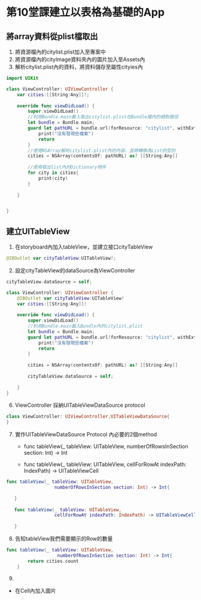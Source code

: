 # 第10堂課建立以表格為基礎的App

## 將array資料從plist檔取出

1. 將資源檔內的citylist.plist加入至專案中
2. 將資源檔內的cityImage資料夾內的圖片加入至Assets內
3. 解析citylist.plist內的資料，將資料儲存至屬性cityies內

```swift
import UIKit

class ViewController: UIViewController {
    var cities:[[String:Any]]!;
    
    override func viewDidLoad() {
        super.viewDidLoad()
        //利用Bundle.main載入取出citylist.plist在Bundle檔內的絕對路徑
        let bundle = Bundle.main;
        guard let pathURL = bundle.url(forResource: "citylist", withExtension: "plist") else{
            print("沒有發現些檔案")
            return
        }
        //使用NSArray解析citylist.plist內的內容，並將轉換為List的型別
        cities = NSArray(contentsOf: pathURL) as? [[String:Any]]
        
        //使用取出list內的Dictionary物件
        for city in cities{
            print(city)
        }        
        
    }


}
```

## 建立UITableView

1. 在storyboard內加入tableView，並建立接口cityTableView

```swift
@IBOutlet var cityTableView:UITableView!;
```

2. 設定cityTableView的dataSource為ViewController

```swift
cityTableView.dataSource = self;
```

```swift
class ViewController: UIViewController {
    @IBOutlet var cityTableView:UITableView!
    var cities:[[String:Any]]!
    
    override func viewDidLoad() {
        super.viewDidLoad()
        //利用Bundle.main載入Bundle內的citylist.plist
        let bundle = Bundle.main;
        guard let pathURL = bundle.url(forResource: "citylist", withExtension: "plist") else{
            print("沒有發現些檔案")
            return
        }
        
        cities = NSArray(contentsOf: pathURL) as? [[String:Any]]
        
        cityTableView.dataSource = self;
        
    }
}
```

6. ViewController 採納UITableViewDataSource protocol

```swift
class ViewController: UIViewController,UITableViewDataSource{
}
```

7. 實作UITableViewDataSource Protocol 內必要的2個method
	- func tableView(_ tableView: UITableView, 
numberOfRowsInSection section: Int) -> Int

	- func tableView(_ tableView: UITableView, 
  cellForRowAt indexPath: IndexPath) -> UITableViewCell
  
 ```swift
 func tableView(_ tableView: UITableView,
                   numberOfRowsInSection section: Int) -> Int{
        
    }
    
    func tableView(_ tableView: UITableView,
                   cellForRowAt indexPath: IndexPath) -> UITableViewCell{
        
    }
 ``` 
 
 8. 告知tableView我們需要顯示的Row的數量

```swift
func tableView(_ tableView: UITableView,
                   numberOfRowsInSection section: Int) -> Int{
        return cities.count
    }
```

9. 

- 在Cell內加入圖片
